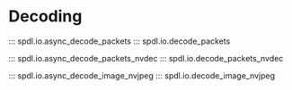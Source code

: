 # Decoding

::: spdl.io.async_decode_packets
::: spdl.io.decode_packets

::: spdl.io.async_decode_packets_nvdec
::: spdl.io.decode_packets_nvdec

::: spdl.io.async_decode_image_nvjpeg
::: spdl.io.decode_image_nvjpeg
